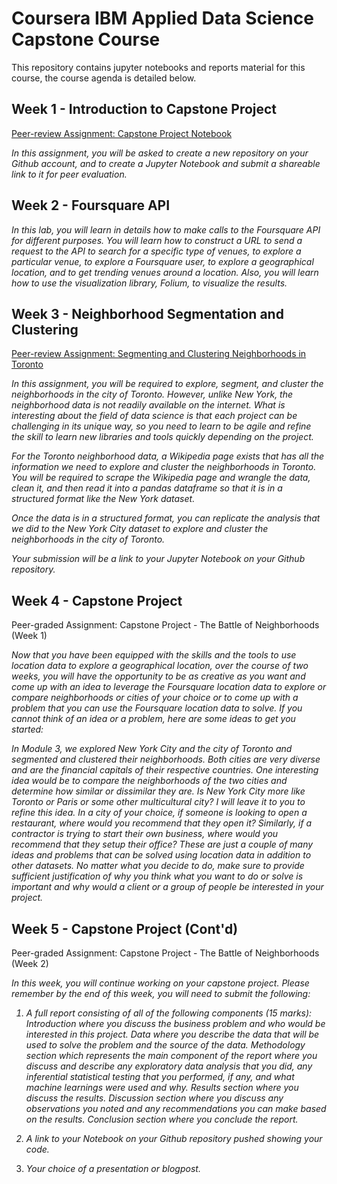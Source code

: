 # Coursera IBM Applied Data Science Capstone Course
This repository contains jupyter notebooks and reports material for this course, the course agenda is detailed below.

## Week 1 - Introduction to Capstone Project

[Peer-review Assignment: Capstone Project Notebook](https://github.com/shylajachippa/IBM_Applied_Data_Science_Capstone/blob/main/Capstone%20Project.ipynb)

<p><i>In this assignment, you will be asked to create a new repository on your Github account, and to create a Jupyter Notebook and submit a shareable link to it for peer evaluation.</i></p>

## Week 2 - Foursquare API
<p><i>In this lab, you will learn in details how to make calls to the Foursquare API for different purposes. You will learn how to construct a URL to send a request to the API to search for a specific type of venues, to explore a particular venue, to explore a Foursquare user, to explore a geographical location, and to get trending venues around a location. Also, you will learn how to use the visualization library, Folium, to visualize the results.</i></p>

## Week 3 - Neighborhood Segmentation and Clustering

[Peer-review Assignment: Segmenting and Clustering Neighborhoods in Toronto](https://github.com/shylajachippa/IBM_Applied_Data_Science_Capstone/blob/main/Neighborhoods%20Toronto%20K-means%20clustering%20Assignment.ipynb)

<p><i>In this assignment, you will be required to explore, segment, and cluster the neighborhoods in the city of Toronto. However, unlike New York, the neighborhood data is not readily available on the internet. What is interesting about the field of data science is that each project can be challenging in its unique way, so you need to learn to be agile and refine the skill to learn new libraries and tools quickly depending on the project.

For the Toronto neighborhood data, a Wikipedia page exists that has all the information we need to explore and cluster the neighborhoods in Toronto. You will be required to scrape the Wikipedia page and wrangle the data, clean it, and then read it into a pandas dataframe so that it is in a structured format like the New York dataset.

Once the data is in a structured format, you can replicate the analysis that we did to the New York City dataset to explore and cluster the neighborhoods in the city of Toronto.

Your submission will be a link to your Jupyter Notebook on your Github repository.</i></p>

## Week 4 - Capstone Project

Peer-graded Assignment: Capstone Project - The Battle of Neighborhoods (Week 1)

<p><i>Now that you have been equipped with the skills and the tools to use location data to explore a geographical location, over the course of two weeks, you will have the opportunity to be as creative as you want and come up with an idea to leverage the Foursquare location data to explore or compare neighborhoods or cities of your choice or to come up with a problem that you can use the Foursquare location data to solve. If you cannot think of an idea or a problem, here are some ideas to get you started:

In Module 3, we explored New York City and the city of Toronto and segmented and clustered their neighborhoods. Both cities are very diverse and are the financial capitals of their respective countries. One interesting idea would be to compare the neighborhoods of the two cities and determine how similar or dissimilar they are. Is New York City more like Toronto or Paris or some other multicultural city? I will leave it to you to refine this idea. In a city of your choice, if someone is looking to open a restaurant, where would you recommend that they open it? Similarly, if a contractor is trying to start their own business, where would you recommend that they setup their office? These are just a couple of many ideas and problems that can be solved using location data in addition to other datasets. No matter what you decide to do, make sure to provide sufficient justification of why you think what you want to do or solve is important and why would a client or a group of people be interested in your project.</i></p>

## Week 5 - Capstone Project (Cont'd)

Peer-graded Assignment: Capstone Project - The Battle of Neighborhoods (Week 2)

<p><i>In this week, you will continue working on your capstone project. Please remember by the end of this week, you will need to submit the following:

1. A full report consisting of all of the following components (15 marks): Introduction where you discuss the business problem and who would be interested in this project. Data where you describe the data that will be used to solve the problem and the source of the data. Methodology section which represents the main component of the report where you discuss and describe any exploratory data analysis that you did, any inferential statistical testing that you performed, if any, and what machine learnings were used and why. Results section where you discuss the results. Discussion section where you discuss any observations you noted and any recommendations you can make based on the results. Conclusion section where you conclude the report.

2. A link to your Notebook on your Github repository pushed showing your code.

3. Your choice of a presentation or blogpost.</i></p>
